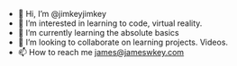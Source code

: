 - 👋 Hi, I’m @jimkeyjimkey
- 👀 I’m interested in learning to code, virtual reality. 
- 🌱 I’m currently learning the absolute basics 
- 💞️ I’m looking to collaborate on learning projects. Videos.
- 📫 How to reach me james@jameswkey.com 

<!---
jimkeyjimkey/jimkeyjimkey is a ✨ special ✨ repository because its `README.md` (this file) appears on your GitHub profile.
You can click the Preview link to take a look at your changes.
--->
